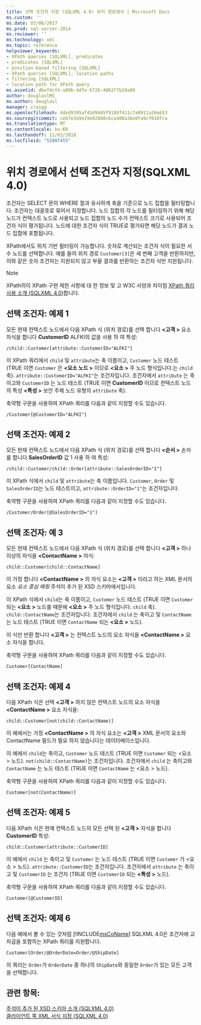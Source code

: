 ```yaml
---
title: 선택 조건자 지정 (SQLXML 4.0) 위치 경로에서 | Microsoft Docs
ms.custom: ''
ms.date: 03/06/2017
ms.prod: sql-server-2014
ms.reviewer: ''
ms.technology: xml
ms.topic: reference
helpviewer_keywords:
- XPath queries [SQLXML], predicates
- predicates [SQLXML]
- position-based filtering [SQLXML]
- XPath queries [SQLXML], location paths
- filtering [SQLXML]
- location path for XPath query
ms.assetid: dbef4cf4-a89b-4d7e-b72b-4062f7b29a80
author: douglaslMS
ms.author: douglasl
manager: craigg
ms.openlocfilehash: 4ded9395af45d9445f9189f411c7a0911a26e653
ms.sourcegitcommit: ceb7e1b9e29e02bb0c6ca400a36e0fa9cf010fca
ms.translationtype: MT
ms.contentlocale: ko-KR
ms.lasthandoff: 12/03/2018
ms.locfileid: "52807455"
---
```

# <a name="specifying-selection-predicates-in-the-location-path-sqlxml-40"></a>위치 경로에서 선택 조건자 지정(SQLXML 4.0)
  조건자는 SELECT 문의 WHERE 절과 유사하게 축을 기준으로 노드 집합을 필터링합니다. 조건자는 대괄호로 묶어서 지정합니다. 노드 집합의 각 노드를 필터링하기 위해 해당 노드가 컨텍스트 노드로 사용되고 노드 집합의 노드 수가 컨텍스트 크기로 사용되어 조건자 식이 평가됩니다. 노드에 대한 조건자 식이 TRUE로 평가되면 해당 노드가 결과 노드 집합에 포함됩니다.  
  
 XPath에서도 위치 기반 필터링이 가능합니다. 숫자로 계산되는 조건자 식이 필요한 서수 노드를 선택합니다. 예를 들어 위치 경로 `Customer[3]`은 세 번째 고객을 반환하지만, 이와 같은 숫자 조건자는 지원되지 않고 부울 결과를 반환하는 조건자 식만 지원됩니다.  
  
> [!NOTE]  
>  XPath의이 XPath 구현 제한 사항에 대 한 정보 및 고 W3C 사양과 차이점 [XPath 쿼리 사용 소개 &#40;SQLXML 4.0&#41;](../introduction-to-using-xpath-queries-sqlxml-4-0.md)합니다.  
  
## <a name="selection-predicate-example-1"></a>선택 조건자: 예제 1  
 모든 현재 컨텍스트 노드에서 다음 XPath 식 (위치 경로)를 선택 합니다  **\<고객 >** 요소 자식을 합니다 **CustomerID** ALFKI의 값을 사용 하 여 특성:  
  
```  
/child::Customer[attribute::CustomerID="ALFKI"]  
```  
  
 이 XPath 쿼리에서 `child` 및 `attribute`는 축 이름이고, `Customer` 노드 테스트 (TRUE 이면 `Customer` 은  **\<요소 노드 >** 이므로  **\<요소 >** 주 노드 형식입니다.는 `child` 축). `attribute::CustomerID="ALFKI"`는 조건자입니다. 조건자에서 `attribute` 는 축이고와 `CustomerID` 는 노드 테스트 (TRUE 이면 **CustomerID** 이므로 컨텍스트 노드의 특성  **\<특성 >** 보안 주체 노드 유형의 `attribute` 축).  
  
 축약형 구문을 사용하여 XPath 쿼리를 다음과 같이 지정할 수도 있습니다.  
  
```  
/Customer[@CustomerID="ALFKI"]  
```  
  
## <a name="selection-predicate-example-2"></a>선택 조건자: 예제 2  
 모든 현재 컨텍스트 노드에서 다음 XPath 식 (위치 경로)를 선택 합니다  **\<순서 >** 손자를 합니다 **SalesOrderID** 값 1 사용 하 여 특성:  
  
```  
/child::Customer/child::Order[attribute::SalesOrderID="1"]  
```  
  
 이 XPath 식에서 `child` 및 `attribute`는 축 이름입니다. `Customer`, `Order` 및 `SalesOrderID`는 노드 테스트이고, `attribute::OrderID="1"`는 조건자입니다.  
  
 축약형 구문을 사용하여 XPath 쿼리를 다음과 같이 지정할 수도 있습니다.  
  
```  
/Customer/Order[@SalesOrderID="1"]  
```  
  
## <a name="selection-predicate-example-3"></a>선택 조건자: 예 3  
 모든 현재 컨텍스트 노드에서 다음 XPath 식 (위치 경로)를 선택 합니다  **\<고객 >** 하나 이상의 자식을  **\<ContactName >** 자식:  
  
```  
child::Customer[child::ContactName]  
```  
  
 이 가정 합니다  **\<ContactName >** 의 자식 요소는  **\<고객 >** 이라고 하는 XML 문서의 요소  *요소 중심 매핑* 주석이 추가 된 XSD 스키마에서입니다.  
  
 이 XPath 식에서 `child`는 축 이름이고, `Customer` 노드 테스트 (TRUE 이면 `Customer` 되는  **\<요소 >** 노드를 때문에  **\<요소 >** 주 노드 형식입니다. `child` 축). `child::ContactName`는 조건자입니다. 조건자에서 `child` 는 축이고 및 `ContactName` 는 노드 테스트 (TRUE 이면 `ContactName` 되는  **\<요소 >** 노드).  
  
 이 식만 반환 합니다  **\<고객 >** 는 컨텍스트 노드의 요소 자식을  **\<ContactName >** 요소 자식을 합니다.  
  
 축약형 구문을 사용하여 XPath 쿼리를 다음과 같이 지정할 수도 있습니다.  
  
```  
Customer[ContactName]  
```  
  
## <a name="selection-predicate-example-4"></a>선택 조건자: 예제 4  
 다음 XPath 식은 선택  **\<고객 >** 하지 않은 컨텍스트 노드의 요소 자식을  **\<ContactName >** 요소 자식을:  
  
```  
child::Customer[not(child::ContactName)]  
```  
  
 이 예에서는 가정  **\<ContactName >** 의 자식 요소는  **\<고객 >** XML 문서의 요소와 ContactName 필드가 필요 하지 않습니다는 데이터베이스입니다.  
  
 이 예에서 `child`는 축이고, `Customer` 노드 테스트 (TRUE 이면 `Customer` 되는 \<요소 > 노드). `not(child::ContactName)`는 조건자입니다. 조건자에서 `child` 는 축이고와 `ContactName` 는 노드 테스트 (TRUE 이면 `ContactName` 는 \<요소 > 노드).  
  
 축약형 구문을 사용하여 XPath 쿼리를 다음과 같이 지정할 수도 있습니다.  
  
```  
Customer[not(ContactName)]  
```  
  
## <a name="selection-predicate-example-5"></a>선택 조건자: 예제 5  
 다음 XPath 식은 현재 컨텍스트 노드의 모든 선택 된  **\<고객 >** 자식을 합니다 **CustomerID** 특성:  
  
```  
child::Customer[attribute::CustomerID]  
```  
  
 이 예에서 `child` 는 축이고 및 `Customer` 는 노드 테스트 (TRUE 이면 `Customer` 가 \<요소 > 노드). `attribute::CustomerID`는 조건자입니다. 조건자에서 `attribute` 는 축이고 및 `CustomerID` 는 조건자 (TRUE 이면 `CustomerID` 되는  **\<특성 >** 노드).  
  
 축약형 구문을 사용하여 XPath 쿼리를 다음과 같이 지정할 수도 있습니다.  
  
```  
Customer[@CustomerID]  
```  
  
## <a name="selection-predicate-example-6"></a>선택 조건자: 예제 6  
 다음 예에서 볼 수 있는 것처럼 [!INCLUDE[msCoName](../../../includes/msconame-md.md)] SQLXML 4.0은 조건자에 교차곱을 포함하는 XPath 쿼리를 지원합니다.  
  
```  
Customer[Order/@OrderDate=Order/@ShipDate]  
```  
  
 이 쿼리는 `Order`가 `OrderDate` 중 하나의 `ShipDate`와 동일한 `Order`가 있는 모든 고객을 선택합니다.  
  
## <a name="see-also"></a>관련 항목:  
 [주석이 추가 된 XSD 스키마 소개 &#40;SQLXML 4.0&#41;](../../sqlxml/annotated-xsd-schemas/introduction-to-annotated-xsd-schemas-sqlxml-4-0.md)   
 [클라이언트 쪽 XML 서식 지정 &#40;SQLXML 4.0&#41;](../../sqlxml/formatting/client-side-xml-formatting-sqlxml-4-0.md)  
  
  
